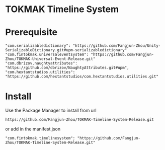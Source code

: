 # TOKMAK Timeline System

# Prerequisite

```
"com.serializabledictionary": "https://github.com/Fangjun-Zhou/Unity-SerializableDictionary.git#upm-serializabledictionary"
"com.fintokmak.universaleventsystem": "https://github.com/Fangjun-Zhou/TOKMAK-Universal-Event-Release.git"
"com.dbrizov.naughtyattributes": "https://github.com/dbrizov/NaughtyAttributes.git#upm",
"com.hextantstudios.utilities": "https://github.com/hextantstudios/com.hextantstudios.utilities.git"
```

# Install

Use the Package Manager to install from url

`https://github.com/Fangjun-Zhou/TOKMAK-Timeline-System-Release.git`

or add in the manifest.json

`"com.fintokmak.timelinesystem": "https://github.com/Fangjun-Zhou/TOKMAK-Timeline-System-Release.git"`